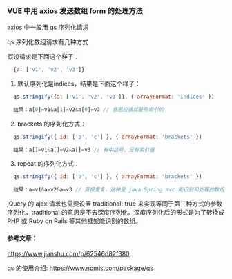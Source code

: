 ### VUE 中用 axios 发送数组 form 的处理方法

axios 中一般用 qs 序列化请求

qs 序列化数组请求有几种方式

假设请求是下面这个样子：
```javascript
  {a: ['v1', 'v2', 'v3']}
```
1. 默认序列化是indices，结果是下面这个样子：
```javascript
  qs.stringify({a: ['v1', 'v2', 'v3']}, { arrayFormat: 'indices' })
  
  结果：a[0]=v1&a[1]=v2&a[0]=v3 // 意思应该就是带索引的
```
2. brackets 的序列化方式：
```javascript
  qs.stringify({ id: ['b', 'c'] }, { arrayFormat: 'brackets' })
  
  结果：a[]=v1&a[]=v2&a[]=v3 // 有中括号，没有索引值
```
3. repeat 的序列化方式：
```javascript
  qs.stringify({ id: ['b', 'c'] }, { arrayFormat: 'brackets' })
  
  结果：a=v1&a=v2&a=v3 // 直接重复，这种是 java Spring mvc 能识别和处理的数组方式
```

jQuery 的 ajax 请求也需要设置 traditional: true 来实现等同于第三种方式的参数序列化，traditional 的意思是不去深度序列化。深度序列化后的形式是为了转换成 PHP 或 Ruby on Rails 等其他框架能识别的数组。

#### 参考文章：
https://www.jianshu.com/p/62546d82f380

qs 的使用介绍: https://www.npmjs.com/package/qs
